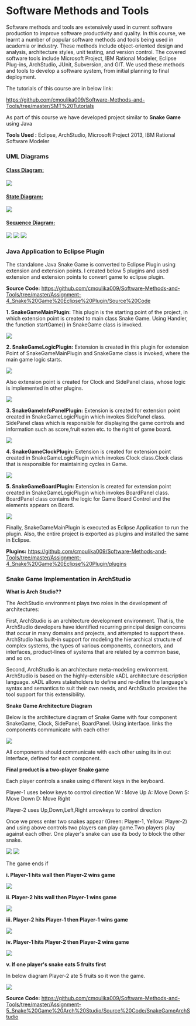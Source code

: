 # Software Methods and Tools

Software methods and tools are extensively used in current software production to improve software productivity and quality. In this course, we learnt a number of popular software methods and tools being used in academia or industry. These methods include object-oriented design and analysis, architecture styles, unit testing, and version control. The covered software tools include Microsoft Project, IBM Rational Modeler, Eclipse Plug-ins, ArchStudio, JUnit, Subversion, and GIT. We used these methods and tools to develop a software system, from initial planning to final deployment.

The tutorials of this course are in below link:

https://github.com/cmoulika009/Software-Methods-and-Tools/tree/master/SMT%20Tutorials

As part of this course we have developed project similar to <b>Snake Game</b> using Java

<b>Tools Used :</b> Eclipse, ArchStudio, Microsoft Project 2013, IBM Rational Software Modeler</b>

<h3>UML Diagrams</h3>

<h4><u>Class Diagram:</u></h4>
<img src="https://github.com/cmoulika009/Software-Methods-and-Tools/blob/master/Assignment-2_UML%20Modelling-%20Class%20Diagram/ClassDiagram.JPG">

<h4><u>State Diagram:</u></h4>
<img src="https://github.com/cmoulika009/Software-Methods-and-Tools/blob/master/Assignment-3_UML%20Modeling-Sequence%20%26%20State%20Diagram/StateDiagram_SnakeDiagram.JPG">

<h4><u>Sequence Diagram:</u></h4>
<img src="https://github.com/cmoulika009/Software-Methods-and-Tools/blob/master/Assignment-3_UML%20Modeling-Sequence%20%26%20State%20Diagram/SeqSnake-1.JPG">
<img src="https://github.com/cmoulika009/Software-Methods-and-Tools/blob/master/Assignment-3_UML%20Modeling-Sequence%20%26%20State%20Diagram/SeqSnake-2.JPG">
<img src="https://github.com/cmoulika009/Software-Methods-and-Tools/blob/master/Assignment-3_UML%20Modeling-Sequence%20%26%20State%20Diagram/SeqSnake-3.JPG">

<h3>Java Application to Eclipse Plugin</h3>

The standalone Java Snake Game is converted to Eclipse Plugin using extension and extension points. I created below 5 plugins and used extension and extension points to convert game to eclipse plugin.

<b>Source Code:</b> https://github.com/cmoulika009/Software-Methods-and-Tools/tree/master/Assignment-4_Snake%20Game%20Eclipse%20Plugin/Source%20Code

<b>1. SnakeGameMainPlugin:</b>
This plugin is the starting point of the project, in which extension point is created to main class Snake Game. Using Handler, the function startGame() in SnakeGame class is invoked.

<img src="https://github.com/cmoulika009/Software-Methods-and-Tools/blob/master/Assignment-4_Snake%20Game%20Eclipse%20Plugin/Images/Plugin-1.JPG">

<b>2. SnakeGameLogicPlugin:</b>
Extension is created in this plugin for extension Point of SnakeGameMainPlugin and SnakeGame class is invoked, where the main game logic starts.

<img src="https://github.com/cmoulika009/Software-Methods-and-Tools/blob/master/Assignment-4_Snake%20Game%20Eclipse%20Plugin/Images/Plugin-2-a.JPG">

Also extension point is created for Clock and SidePanel class, whose logic is implemented in other plugins.

<img src="https://github.com/cmoulika009/Software-Methods-and-Tools/blob/master/Assignment-4_Snake%20Game%20Eclipse%20Plugin/Images/Plugin-2-b.JPG">

<b>3. SnakeGameInfoPanelPlugin:</b>
Extension is created for extension point created in SnakeGameLogicPlugin which invokes SidePanel class. SidePanel class which is responsible for displaying the game controls and information such as score,fruit eaten etc. to the right of game board.

<img src="https://github.com/cmoulika009/Software-Methods-and-Tools/blob/master/Assignment-4_Snake%20Game%20Eclipse%20Plugin/Images/Plugin-3.JPG">

<b>4. SnakeGameClockPlugin:</b>
Extension is created for extension point created in SnakeGameLogicPlugin which invokes Clock class.Clock class that is responsible for maintaining cycles in Game.

<img src="https://github.com/cmoulika009/Software-Methods-and-Tools/blob/master/Assignment-4_Snake%20Game%20Eclipse%20Plugin/Images/Plugin-4.JPG">

<b>5. SnakeGameBoardPlugin:</b>
Extension is created for extension point created in SnakeGameLogicPlugin which invokes BoardPanel class. BoardPanel class contains the logic for Game Board Control and the elements appears on Board.

<img src="https://github.com/cmoulika009/Software-Methods-and-Tools/blob/master/Assignment-4_Snake%20Game%20Eclipse%20Plugin/Images/Plugin-5.JPG">

Finally, SnakeGameMainPlugin is executed as Eclipse Application to run the plugin. Also, the entire project is exported as plugins and installed the same in Eclipse.

<b>Plugins:</b> https://github.com/cmoulika009/Software-Methods-and-Tools/tree/master/Assignment-4_Snake%20Game%20Eclipse%20Plugin/plugins

<h3>Snake Game Implementation in ArchStudio</h3>

<b>What is Arch Studio??</b> 

The ArchStudio environment plays two roles in the development of architectures:

First, ArchStudio is an architecture development environment. That is, the ArchStudio developers have identified recurring principal design concerns that occur in many domains and projects, and attempted to support these. ArchStudio has built-in support for modeling the hierarchical structure of complex systems, the types of various components, connectors, and interfaces, product-lines of systems that are related by a common base, and so on.

Second, ArchStudio is an architecture meta-modeling environment. ArchStudio is based on the highly-extensible xADL architecture description language. xADL allows stakeholders to define and re-define the language's syntax and semantics to suit their own needs, and ArchStudio provides the tool support for this extensibility.

<b>Snake Game Architecture Diagram</b>

Below is the architecture diagram of Snake Game with four component SnakeGame, Clock, SidePanel, BoardPanel. Using interface. links the components communicate with each other

<img src="https://github.com/cmoulika009/Software-Methods-and-Tools/blob/master/Assignment-5_Snake%20Game%20Arch%20Studio/Images/Architecture%20Diagram.JPG">

All components should communicate with each other using its in out Interface, defined for each component.

<b>Final product is a two-player Snake game</b>

Each player controls a snake using different keys in the keyboard.

Player-1 uses below keys to control direction
W : Move Up
A: Move Down
S: Move Down
D: Move Right

Player-2 uses Up,Down,Left,Right arrowkeys to control direction

Once we press enter two snakes appear (Green: Player-1, Yellow: Player-2) and using above controls two players can play game.Two players play against each other. One player's snake can use its body to block the other snake.

<img src="https://github.com/cmoulika009/Software-Methods-and-Tools/blob/master/Assignment-5_Snake%20Game%20Arch%20Studio/Images/SnakeGame-Start.JPG">

<img src="https://github.com/cmoulika009/Software-Methods-and-Tools/blob/master/Assignment-5_Snake%20Game%20Arch%20Studio/Images/Two%20Player%20Game.jpg">

The game ends if 

 <b> i. Player-1 hits wall then Player-2 wins game</b>
  
  <img src="https://github.com/cmoulika009/Software-Methods-and-Tools/blob/master/Assignment-5_Snake%20Game%20Arch%20Studio/Images/Player-1%20hit%20Wall.JPG">
  
  <b>ii. Player-2 hits wall then Player-1 wins game</b>
  
  <img src="https://github.com/cmoulika009/Software-Methods-and-Tools/blob/master/Assignment-5_Snake%20Game%20Arch%20Studio/Images/Player-2%20hit%20wall.JPG">
  
 <b> iii. Player-2 hits Player-1 then Player-1 wins game</b>
  
  <img src="https://github.com/cmoulika009/Software-Methods-and-Tools/blob/master/Assignment-5_Snake%20Game%20Arch%20Studio/Images/Player-2%20hits%20Playe-1.JPG">
  
  <b>iv. Player-1 hits Player-2 then Player-2 wins game</b>
  
  <img src="https://github.com/cmoulika009/Software-Methods-and-Tools/blob/master/Assignment-5_Snake%20Game%20Arch%20Studio/Images/Player-1%20hits%20Player-2.JPG">
  
  <b>v. If one player's snake eats 5 fruits first</b>
  
  In below diagram Player-2 ate 5 fruits so it won the game.
  
  <img src="https://github.com/cmoulika009/Software-Methods-and-Tools/blob/master/Assignment-5_Snake%20Game%20Arch%20Studio/Images/Player-2%20ate%205%20Fruits.JPG">
  
<b>Source Code:</b> https://github.com/cmoulika009/Software-Methods-and-Tools/tree/master/Assignment-5_Snake%20Game%20Arch%20Studio/Source%20Code/SnakeGameArchStudio
